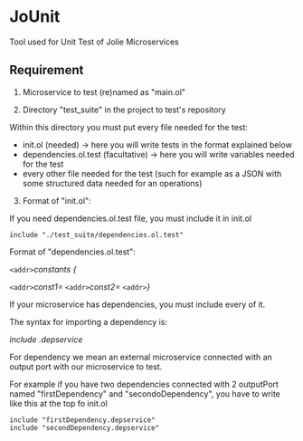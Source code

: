 # JoUnit
Tool used for Unit Test of Jolie Microservices

## Requirement

1) Microservice to test (re)named as "main.ol"

2) Directory "test_suite" in the project to test's repository

  Within this directory you must put every file needed for the test:
  - init.ol (needed) -> here you will write tests in the format explained below
  - dependencies.ol.test (facultative) -> here you will write variables needed for the test
  - every other file needed for the test (such for example as a JSON with some structured data needed for an operations)

3) Format of "init.ol":

If you need dependencies.ol.test file, you must include it in init.ol

```
include "./test_suite/dependencies.ol.test"
```

Format of "dependencies.ol.test":

`<addr>`_constants {_

`<addr>`_const1=<valueConst1>_
`<addr>`_const2=<valueConst2>_
`<addr>`_}_


If your microservice has dependencies, you must include every of it.

The syntax for importing a dependency is:

  _include <outputPortName>.depservice_

For dependency we mean an external microservice connected with an output port with our microservice to test.

For example if you have two dependencies connected with 2 outputPort named "firstDependency" and "secondoDependency", you have to write like this at the top fo init.ol

```
include "firstDependency.depservice"
include "secondDependency.depservice"
```
